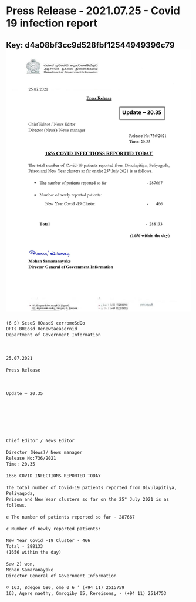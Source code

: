 # Press Release - 2021.07.25 - Covid 19 infection report 
Key: d4a08bf3cc9d528fbf12544949396c79 
![img](img/d4a08bf3cc9d528fbf12544949396c79.jpg)
---
```
(6 S) ScseS HOasdS cerrbmeSdQo
DFTs BHEosd Henewtaeasernid
Department of Government Information

 

25.07.2021

Press Release

 

Update — 20.35

 

 

 

Chief Editor / News Editor

Director (News)/ News manager
Release No:736/2021
Time: 20.35

1656 COVID INFECTIONS REPORTED TODAY

The total number of Covid-19 patients reported from Divulapitiya, Peliyagoda,
Prison and New Year clusters so far on the 25" July 2021 is as follows.

e The number of patients reported so far - 287667

¢ Number of newly reported patients:

New Year Covid -19 Cluster - 466
Total - 288133
(1656 within the day)

Saw 2) won,
Mohan Samaranayake
Director General of Government Information

© 163, Bdegon G80, ome 0 6 ’ (+94 11) 2515759
163, Agere naethy, Gmrogiby 05, Rereisons, - (+94 11) 2514753

 

```
